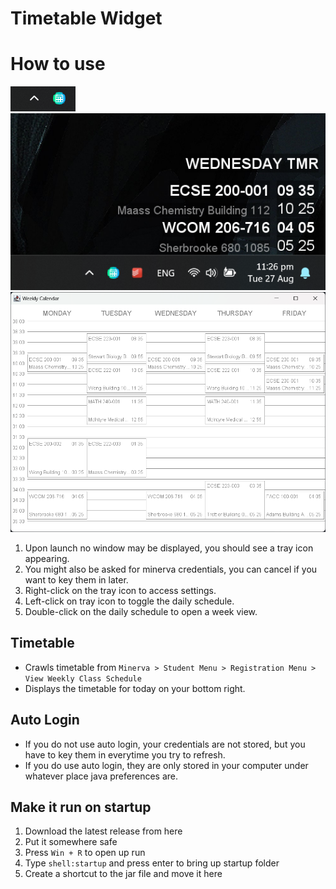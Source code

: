 # Timetable Widget

# How to use

![img.png](images/img.png)
![img2.png](images/img2.png)
![img3.png](images/img3.png)

1. Upon launch no window may be displayed, you should see a tray icon appearing.
2. You might also be asked for minerva credentials, you can cancel if you want to key them in later.
3. Right-click on the tray icon to access settings.
4. Left-click on tray icon to toggle the daily schedule.
5. Double-click on the daily schedule to open a week view.

## Timetable

- Crawls timetable from `Minerva > Student Menu > Registration Menu > View Weekly Class Schedule`
- Displays the timetable for today on your bottom right.

## Auto Login

- If you do not use auto login, your credentials are not stored, but you have to key them in everytime you try to
  refresh.
- If you do use auto login, they are only stored in your computer under whatever place java preferences are.

## Make it run on startup

1. Download the latest release from here
2. Put it somewhere safe
3. Press `Win + R` to open up run
4. Type `shell:startup` and press enter to bring up startup folder
5. Create a shortcut to the jar file and move it here
